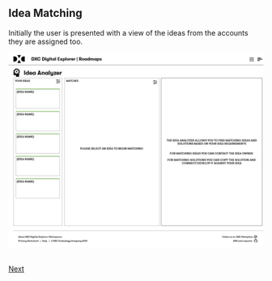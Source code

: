 ## Idea Matching

Initially the user is presented with a view of the ideas from the accounts they are assigned too.<br>

![image](images/1.png)<br>
<br>


[Next](2.md)
